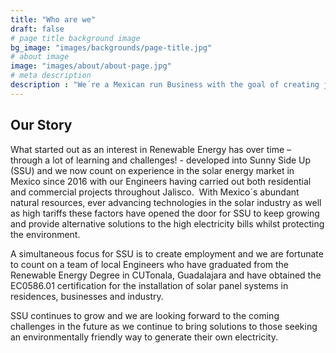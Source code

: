 ```yaml
---
title: "Who are we"
draft: false
# page title background image
bg_image: "images/backgrounds/page-title.jpg"
# about image
image: "images/about/about-page.jpg"
# meta description
description : "We´re a Mexican run Business with the goal of creating jobs and helping our clients feel comfortable at home my offering cost-effective solution to high energy tariffs through solar energy"
---
```

## Our Story

What started out as an interest in Renewable Energy has over time – through a lot of learning and challenges! - developed into Sunny Side Up (SSU) and we now count on experience in the solar energy market in Mexico since 2016 with our Engineers having carried out both residential and commercial projects throughout Jalisco.
 With Mexico´s abundant natural resources, ever advancing technologies in the solar industry as well as high tariffs these factors have opened the door for SSU to keep growing and provide alternative solutions to the high electricity bills whilst protecting the environment.

A simultaneous focus for SSU is to create employment and we are fortunate to count on a team of local Engineers who have graduated from the Renewable Energy Degree in CUTonala, Guadalajara and have obtained the EC0586.01 certification for the installation of solar panel systems in residences, businesses and industry.

SSU continues to grow and we are looking forward to the coming challenges in the future as we continue to bring solutions to those seeking an environmentally friendly way to generate their own electricity.